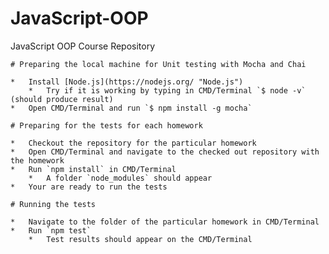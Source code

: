 # JavaScript-OOP
JavaScript OOP Course Repository

	# Preparing the local machine for Unit testing with Mocha and Chai 
	
	*	Install [Node.js](https://nodejs.org/ "Node.js")
		*	Try if it is working by typing in CMD/Terminal `$ node -v` (should produce result)
	*	Open CMD/Terminal and run `$ npm install -g mocha`
	
	# Preparing for the tests for each homework
	
	*	Checkout the repository for the particular homework	
	*	Open CMD/Terminal and navigate to the checked out repository with the homework
	*	Run `npm install` in CMD/Terminal
		*	A folder `node_modules` should appear
	*	Your are ready to run the tests
	
	# Running the tests
	
	*	Navigate to the folder of the particular homework in CMD/Terminal
	* 	Run `npm test`
		*	Test results should appear on the CMD/Terminal
	